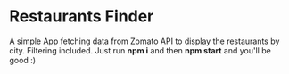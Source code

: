# Restaurants Finder

A simple App fetching data from Zomato API to display the restaurants by city. Filtering included.
Just run **npm i** and then **npm start** and you'll be good :)


